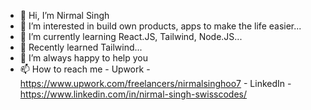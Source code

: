 - 👋 Hi, I’m Nirmal Singh
- 👀 I’m interested in build own products, apps to make the life easier...
- 🌱 I’m currently learning React.JS, Tailwind, Node.JS...
- 🌱 Recently learned Tailwind...
- 💞️ I’m always happy to help you
- 📫 How to reach me - Upwork - https://www.upwork.com/freelancers/nirmalsinghoo7 
                     - LinkedIn - https://www.linkedin.com/in/nirmal-singh-swisscodes/

<!---
nirmalsinghoo7/nirmalsinghoo7 is a ✨ special ✨ repository because its `README.md` (this file) appears on your GitHub profile.
You can click the Preview link to take a look at your changes.
--->
